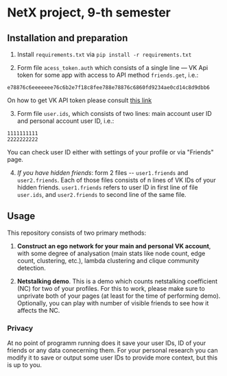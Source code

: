 # NetX project, 9-th semester

## Installation and preparation

1. Install `requirements.txt` via ```pip install -r requirements.txt```

2. Form file `acess_token.auth` which consists of a single line — VK Api token for some app with access to API method `friends.get`, i.e.:
```
e78876c6eeeeeee76c6b2e7f18c8fee788e78876c6860fd9234ae0cd14c8d9dbb6
```
On how to get VK API token please consult [this link](https://vk.readthedocs.io/en/latest/vk-api/#making-api-request)

3. Form file `user.ids`, which consists of two lines: main account user ID and personal account user ID, i.e.:
```
1111111111
2222222222
```

You can check user ID either with settings of your profile or via "Friends" page.

4. *If you have hidden friends*: form 2 files -- `user1.friends` and `user2.friends`. Each of those files consists of n lines of VK IDs of your hidden friends. `user1.friends` refers to user ID in first line of file `user.ids`, and `user2.friends` to second line of the same file.

## Usage

This repository consists of two primary methods:

1. **Construct an ego network for your main and personal VK account**, with some degree of analysation (main stats like node count, edge count, clustering, etc.), lambda clustering and clique community detection.

2. **Netstalking demo**. This is a demo which counts netstalking coefficient (NC) for two of your profiles. For this to work, please make sure to unprivate both of your pages (at least for the time of performing demo). Optionally, you can play with number of visible friends to see how it affects the NC.

### Privacy
At no point of programm running does it save your user IDs, ID of your friends or any data conecerning them. For your personal research you can modify it to save or output some user IDs to provide more context, but this is up to you.
